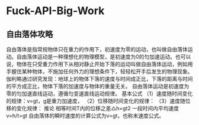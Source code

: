 # Fuck-API-Big-Work

## 自由落体攻略

自由落体是指常规物体只在重力的作用下，初速度为零的运动，也叫做自由落体运动。自由落体运动是一种理想化的物理模型，是初速度为0的匀加速运动。也可以说，物体在只受重力作用下从相对静止开始下落的运动叫做自由落体运动，例如用手握住某种物体，不施加任何外力的理想条件下，轻轻松开手后发生的物理现象。
伽利略通过研究发现：地球上的物体下落的速度与时间成正比，下落的距离与时间的平方成正比，物体下落的加速度与物体的重量无关。
自由落体运动是初速度为零的匀加速直线运动，遵循匀变速直线运动规律。
基本公式
（1）速度随时间变化的规律：v=gt，g是重力加速度，
（2）位移随时间变化的规律：
（3）速度随位移的变化规律：
推论
相等时间T内的位移之差△h=gt2
一段时间内平均速度v=h/t=gt
自由落体的瞬时速度的计算公式为v=gt，也称末速度公式。
